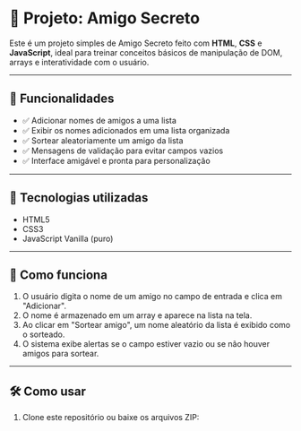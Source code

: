 # 🎁 Projeto: Amigo Secreto

Este é um projeto simples de Amigo Secreto feito com **HTML**, **CSS** e **JavaScript**, ideal para treinar conceitos básicos de manipulação de DOM, arrays e interatividade com o usuário.

---

## 🚀 Funcionalidades

- ✅ Adicionar nomes de amigos a uma lista
- ✅ Exibir os nomes adicionados em uma lista organizada
- ✅ Sortear aleatoriamente um amigo da lista
- ✅ Mensagens de validação para evitar campos vazios
- ✅ Interface amigável e pronta para personalização

---

## 🧠 Tecnologias utilizadas

- HTML5
- CSS3
- JavaScript Vanilla (puro)

---

## 🧩 Como funciona

1. O usuário digita o nome de um amigo no campo de entrada e clica em "Adicionar".
2. O nome é armazenado em um array e aparece na lista na tela.
3. Ao clicar em "Sortear amigo", um nome aleatório da lista é exibido como o sorteado.
4. O sistema exibe alertas se o campo estiver vazio ou se não houver amigos para sortear.

---

## 🛠️ Como usar

1. Clone este repositório ou baixe os arquivos ZIP:
   ```bash
   
